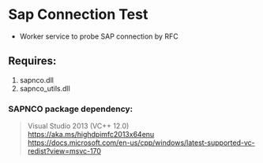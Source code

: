 # Sap Connection Test
- Worker service to probe SAP connection by RFC

## Requires:

1. sapnco.dll
2. sapnco_utils.dll


### SAPNCO package dependency:

> Visual Studio 2013 (VC++ 12.0)<br>
> https://aka.ms/highdpimfc2013x64enu<br>
> https://docs.microsoft.com/en-us/cpp/windows/latest-supported-vc-redist?view=msvc-170
